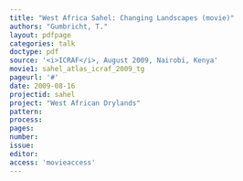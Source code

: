 ```yaml
---
title: "West Africa Sahel: Changing Landscapes (movie)"
authors: "Gumbricht, T."
layout: pdfpage
categories: talk
doctype: pdf
source: '<i>ICRAF</i>, August 2009, Nairobi, Kenya'
movie1: sahel_atlas_icraf_2009_tg
pageurl: '#'
date: 2009-08-16
projectid: sahel
project: "West African Drylands"
pattern:
process:
pages:
number:
issue:
editor:
access: 'movieaccess'
---
```

